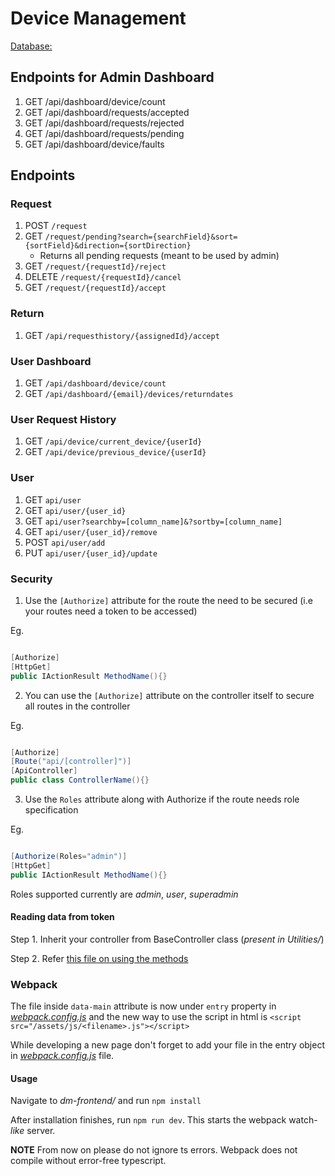 # Device Management

[Database:](https://github.com/kaustubh-ex2/device_schema/tree/DM-15)

## Endpoints for Admin Dashboard

1. GET /api/dashboard/device/count
2. GET /api/dashboard/requests/accepted
3. GET /api/dashboard/requests/rejected
4. GET /api/dashboard/requests/pending
5. GET /api/dashboard/device/faults

## Endpoints

### Request

1. POST `/request`
2. GET `/request/pending?search={searchField}&sort={sortField}&direction={sortDirection}`
    * Returns all pending requests (meant to be used by admin)
3. GET `/request/{requestId}/reject`
4. DELETE `/request/{requestId}/cancel`
5. GET `/request/{requestId}/accept`

### Return

1. GET `/api/requesthistory/{assignedId}/accept`

### User Dashboard

1. GET `/api/dashboard/device/count`
2. GET `/api/dashboard/{email}/devices/returndates`

### User Request History

1. GET `/api/device/current_device/{userId}`
2. GET `/api/device/previous_device/{userId}`

### User

1. GET `api/user`
2. GET `api/user/{user_id}`
3. GET `api/user?searchby=[column_name]&?sortby=[column_name]`
4. GET `api/user/{user_id}/remove`
5. POST `api/user/add`
6. PUT `api/user/{user_id}/update`

### Security

1. Use the `[Authorize]` attribute for the route the need to be secured (i.e your routes need a token to be accessed)

Eg.
```cs

[Authorize]
[HttpGet]
public IActionResult MethodName(){}
```

2. You can use the `[Authorize]` attribute on the controller itself to secure all routes in the controller

Eg.
```cs

[Authorize]
[Route("api/[controller]")]
[ApiController]
public class ControllerName(){}
```

3. Use the `Roles` attribute along with Authorize if the route needs role specification

Eg.
```cs

[Authorize(Roles="admin")]
[HttpGet]
public IActionResult MethodName(){}
```

Roles supported currently are *admin*, *user*, *superadmin*

#### Reading data from token

Step 1. Inherit your controller from BaseController class (*present in Utilities/*)

Step 2. Refer [this file on using the methods](https://github.com/rishikant05/Device-Management/blob/cc526302d41d36bbd1749c5c233d99565a6826ba/dm-backend/Controllers/UserController.cs#L21)

### Webpack

The file inside `data-main` attribute is now under `entry` property in [*webpack.config.js*](https://github.com/rishikant05/Device-Management/blob/frontend-with-webpack/dm-frontend/webpack.config.js)
and the new way to use the script in html is `<script src="/assets/js/<filename>.js"></script>`

While developing a new page don't forget to add your file in the entry object in [*webpack.config.js*](https://github.com/rishikant05/Device-Management/blob/frontend-with-webpack/dm-frontend/webpack.config.js) file.

#### Usage

Navigate to *dm-frontend/* and run `npm install`

After installation finishes, run `npm run dev`. This starts the webpack watch-*like* server.

**NOTE** From now on please do not ignore ts errors. Webpack does not compile without error-free typescript.
